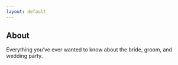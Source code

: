 ```yaml
---
layout: default
---
```


## About ##

Everything you’ve ever wanted to know about the bride, groom, and wedding party.
